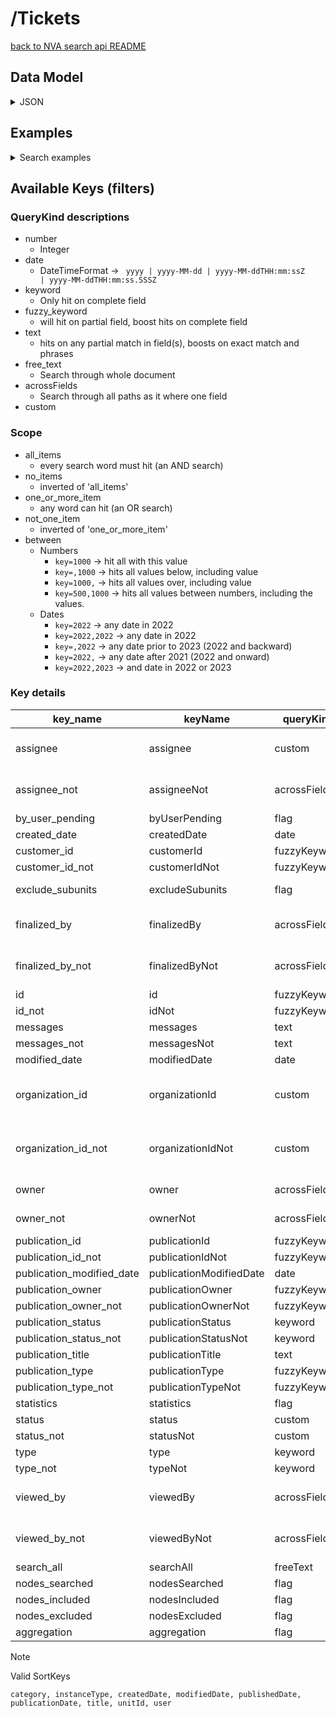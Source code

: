 # /Tickets

[back to NVA search api README](/README.md#nva-search-api)

## Data Model

<details>
<summary>JSON</summary>

```json
  {
  "type": "PublishingRequest",
  "customerId": "https://api.dev.nva.aws.unit.no/customer/bb3d0c0c-5065-4623-9b98-5810983c2478",
  "modifiedDate": "2024-02-28T09:25:39.223178587Z",
  "createdDate": "2024-02-27T14:28:06.168047052Z",
  "workflow": "RegistratorPublishesMetadataOnly",
  "approvedFiles": [],
  "filesForApproval": [],
  "id": "https://api.dev.nva.aws.unit.no/publication/018d64b6415e-59ac68b4-f801-490d-8c16-b7b1052b3d6c/ticket/018deaf73598-3b01bbf7-754a-44b0-892a-e8ae13826d57",
  "messages": [],
  "viewedBy": [
    {
      "type": "Person",
      "firstName": "Terje",
      "lastName": "Hellesvik",
      "username": "1269057@20754.0.0.0"
    }
  ],
  "publication": {
    "owner": "1492596@20754.0.0.0",
    "status": "DRAFT",
    "publicationInstance": {
      "type": "MovingPicture",
      "subtype": {
        "type": "ShortFilm"
      },
      "description": "adawd",
      "outputs": [
        {
          "type": "Broadcast",
          "publisher": {
            "type": "UnconfirmedPublisher",
            "name": "NRK",
            "valid": true
          },
          "date": {
            "type": "Instant",
            "value": "2024-01-31T23:00:00Z"
          },
          "sequence": 1
        }
      ],
      "pages": {
        "type": "NullPages"
      }
    },
    "contributors": [ ],
    "id": "https://api.dev.nva.aws.unit.no/publication/018d64b6415e-59ac68b4-f801-490d-8c16-b7b1052b3d6c",
    "identifier": "018d64b6415e-59ac68b4-f801-490d-8c16-b7b1052b3d6c",
    "mainTitle": "Test filer"
  },
  "owner": {
    "type": "Person",
    "firstName": "Kir ",
    "lastName": "Truhacev",
    "username": "1492596@20754.0.0.0"
  },
  "organization": {
    "id": "https://api.dev.nva.aws.unit.no/cristin/organization/20754.3.1.0",
    "identifier": "20754.3.1.0",
    "partOf": [ ]
  },
  "status": "New"
}
```

</details>

## Examples

<details>
<summary>Search examples</summary>

### By a specific contributor

```http request
GET /search/resources?contributor=https%3A%2F%2Fapi.test.nva.aws.unit.no%2Fcristin%2Fperson%2F538786 HTTP/1.1
Host: api.test.nva.aws.unit.no
Accept: application/json

```

### By title

```http request
GET /search/resources?title=My+very+specific+title HTTP/1.1
Host: api.test.nva.aws.unit.no
Accept: application/json

```

### By category

```http request
GET /search/resources?category=AcademicArticle&category=AcademicMonograph HTTP/1.1
Host: api.test.nva.aws.unit.no
Accept: application/json

```

### Free text

```http request
GET /search/resources?query=Some+specific+phrase HTTP/1.1
Host: api.test.nva.aws.unit.no
Accept: application/json

```

</details>

## Available Keys (filters)

### QueryKind descriptions

* number
    * Integer
* date
    * DateTimeFormat -> <code> yyyy | yyyy-MM-dd | yyyy-MM-ddTHH:mm:ssZ | yyyy-MM-ddTHH:mm:ss.SSSZ</code>
* keyword
    * Only hit on complete field
* fuzzy_keyword
    * will hit on partial field, boost hits on complete field
* text
    * hits on any partial match in field(s), boosts on exact match and phrases
* free_text
    * Search through whole document
* acrossFields
    * Search through all paths as it where one field
* custom

### Scope

* all_items
    * every search word must hit  (an AND search)
* no_items
    * inverted of 'all_items'
* one_or_more_item
    * any word can hit (an OR search)
* not_one_item
    * inverted of 'one_or_more_item'
* between
    * Numbers
        * <code>key=1000</code> -> hit all with this value
        * <code>key=,1000</code> -> hits all values below, including value
        * <code>key=1000,</code> -> hits all values over, including value
        * <code>key=500,1000</code> -> hits all values between numbers, including the values.
    * Dates
        * <code>key=2022</code> -> any date in 2022
        * <code>key=2022,2022</code> -> any date in 2022
        * <code>key=,2022</code> -> any date prior to 2023 (2022 and backward)
        * <code>key=2022,</code> -> any date after 2021 (2022 and onward)
        * <code>key=2022,2023</code> -> and date in 2022 or 2023

### Key details

| key_name                  | keyName                 | queryKind    | scope      | paths                                                                                                            |
|---------------------------|-------------------------|--------------|------------|------------------------------------------------------------------------------------------------------------------|
| assignee                  | assignee                | custom       | any_of     | assignee.firstName.keyword, assignee.lastName.keyword, assignee.username.keyword                                 |
| assignee_not              | assigneeNot             | acrossFields | not_any_of | assignee.firstName, assignee.lastName, assignee.username                                                         |
| by_user_pending           | byUserPending           | flag         | all_of     | BY_USER_PENDING                                                                                                  |
| created_date              | createdDate             | date         | between    | createdDate                                                                                                      |
| customer_id               | customerId              | fuzzyKeyword | any_of     | customerId                                                                                                       |
| customer_id_not           | customerIdNot           | fuzzyKeyword | not_any_of | customerId                                                                                                       |
| exclude_subunits          | excludeSubunits         | flag         | any_of     | organization.id, organization.identifier                                                                         |
| finalized_by              | finalizedBy             | acrossFields | all_of     | finalizedBy.firstName, finalizedBy.lastName, finalizedBy.username                                                |
| finalized_by_not          | finalizedByNot          | acrossFields | not_all_of | finalizedBy.firstName, finalizedBy.lastName, finalizedBy.username                                                |
| id                        | id                      | fuzzyKeyword | any_of     | id                                                                                                               |
| id_not                    | idNot                   | fuzzyKeyword | not_any_of | id                                                                                                               |
| messages                  | messages                | text         | all_of     | messages.text, messages.status                                                                                   |
| messages_not              | messagesNot             | text         | not_all_of | messages.text, messages.status                                                                                   |
| modified_date             | modifiedDate            | date         | between    | modifiedDate                                                                                                     |
| organization_id           | organizationId          | custom       | any_of     | organization.id.keyword, organization.identifier.keyword, organization.partOf.id, organization.partOf.identifier |
| organization_id_not       | organizationIdNot       | custom       | not_any_of | organization.id.keyword, organization.identifier.keyword, organization.partOf.id, organization.partOf.identifier |
| owner                     | owner                   | acrossFields | any_of     | owner.firstName, owner.lastName, owner.username                                                                  |
| owner_not                 | ownerNot                | acrossFields | not_any_of | owner.firstName, owner.lastName, owner.username                                                                  |
| publication_id            | publicationId           | fuzzyKeyword | any_of     | publication.id, publication.identifier                                                                           |
| publication_id_not        | publicationIdNot        | fuzzyKeyword | not_any_of | publication.id, publication.identifier                                                                           |
| publication_modified_date | publicationModifiedDate | date         | between    | publication.modifiedDate                                                                                         |
| publication_owner         | publicationOwner        | fuzzyKeyword | any_of     | publication.owner                                                                                                |
| publication_owner_not     | publicationOwnerNot     | fuzzyKeyword | not_any_of | publication.owner                                                                                                |
| publication_status        | publicationStatus       | keyword      | any_of     | publication.status.keyword                                                                                       |
| publication_status_not    | publicationStatusNot    | keyword      | not_any_of | publication.status.keyword                                                                                       |
| publication_title         | publicationTitle        | text         | all_of     | publication.mainTitle                                                                                            |
| publication_type          | publicationType         | fuzzyKeyword | any_of     | publication.publicationInstance.type                                                                             |
| publication_type_not      | publicationTypeNot      | fuzzyKeyword | not_any_of | publication.publicationInstance.type                                                                             |
| statistics                | statistics              | flag         | all_of     | STATISTICS                                                                                                       |
| status                    | status                  | custom       | any_of     | status.keyword                                                                                                   |
| status_not                | statusNot               | custom       | not_any_of | status.keyword                                                                                                   |
| type                      | type                    | keyword      | any_of     | type.keyword                                                                                                     |
| type_not                  | typeNot                 | keyword      | not_any_of | type.keyword                                                                                                     |
| viewed_by                 | viewedBy                | acrossFields | all_of     | viewedBy.firstName, viewedBy.lastName, viewedBy.username                                                         |
| viewed_by_not             | viewedByNot             | acrossFields | not_all_of | viewedBy.firstName, viewedBy.lastName, viewedBy.username                                                         |
| search_all                | searchAll               | freeText     | all_of     | q                                                                                                                |
| nodes_searched            | nodesSearched           | flag         | na         | NODES_SEARCHED                                                                                                   |
| nodes_included            | nodesIncluded           | flag         | all_of     | NODES_INCLUDED                                                                                                   |
| nodes_excluded            | nodesExcluded           | flag         | all_of     | NODES_EXCLUDED                                                                                                   |
| aggregation               | aggregation             | flag         | all_of     | AGGREGATION                                                                                                      |



> [!NOTE]
> <p>Valid SortKeys </p>
>
> ```
> category, instanceType, createdDate, modifiedDate, publishedDate, publicationDate, title, unitId, user
> ```
